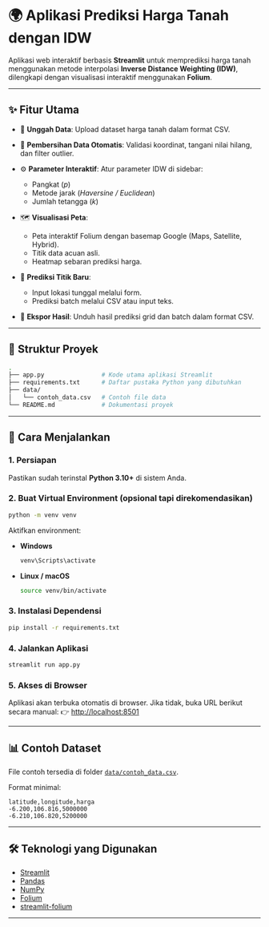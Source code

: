 # 🌍 Aplikasi Prediksi Harga Tanah dengan IDW

Aplikasi web interaktif berbasis **Streamlit** untuk memprediksi harga tanah menggunakan metode interpolasi **Inverse Distance Weighting (IDW)**, dilengkapi dengan visualisasi interaktif menggunakan **Folium**.

---

## ✨ Fitur Utama

* 📂 **Unggah Data**: Upload dataset harga tanah dalam format CSV.
* 🧹 **Pembersihan Data Otomatis**: Validasi koordinat, tangani nilai hilang, dan filter outlier.
* ⚙️ **Parameter Interaktif**: Atur parameter IDW di sidebar:

  * Pangkat (*p*)
  * Metode jarak (*Haversine / Euclidean*)
  * Jumlah tetangga (*k*)
* 🗺️ **Visualisasi Peta**:

  * Peta interaktif Folium dengan basemap Google (Maps, Satellite, Hybrid).
  * Titik data acuan asli.
  * Heatmap sebaran prediksi harga.
* 📍 **Prediksi Titik Baru**:

  * Input lokasi tunggal melalui form.
  * Prediksi batch melalui CSV atau input teks.
* 💾 **Ekspor Hasil**: Unduh hasil prediksi grid dan batch dalam format CSV.

---

## 📂 Struktur Proyek

```bash
.
├── app.py                # Kode utama aplikasi Streamlit
├── requirements.txt      # Daftar pustaka Python yang dibutuhkan
├── data/
│   └── contoh_data.csv   # Contoh file data
└── README.md             # Dokumentasi proyek
```

---

## 🚀 Cara Menjalankan

### 1. Persiapan

Pastikan sudah terinstal **Python 3.10+** di sistem Anda.

### 2. Buat Virtual Environment (opsional tapi direkomendasikan)

```bash
python -m venv venv
```

Aktifkan environment:

* **Windows**

  ```bash
  venv\Scripts\activate
  ```
* **Linux / macOS**

  ```bash
  source venv/bin/activate
  ```

### 3. Instalasi Dependensi

```bash
pip install -r requirements.txt
```

### 4. Jalankan Aplikasi

```bash
streamlit run app.py
```

### 5. Akses di Browser

Aplikasi akan terbuka otomatis di browser. Jika tidak, buka URL berikut secara manual:
👉 [http://localhost:8501](http://localhost:8501)

---

## 📊 Contoh Dataset

File contoh tersedia di folder [`data/contoh_data.csv`](data/contoh_data.csv).

Format minimal:

```csv
latitude,longitude,harga
-6.200,106.816,5000000
-6.210,106.820,5200000
```

---

## 🛠️ Teknologi yang Digunakan

* [Streamlit](https://streamlit.io/)
* [Pandas](https://pandas.pydata.org/)
* [NumPy](https://numpy.org/)
* [Folium](https://python-visualization.github.io/folium/)
* [streamlit-folium](https://github.com/randyzwitch/streamlit-folium)

---
